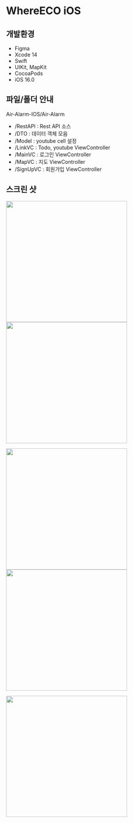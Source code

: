 # WhereECO iOS

## 개발환경

- Figma
- Xcode 14
- Swift
- UIKit, MapKit
- CocoaPods
- iOS 16.0

## 파일/폴더 안내
Air-Alarm-IOS/Air-Alarm
- /RestAPI : Rest API 소스
- /DTO : 데이터 객체 모음
- /Model : youtube cell 설정
- /LinkVC : Todo, youtube ViewController
- /MainVC : 로그인 ViewController
- /MapVC : 지도 ViewController
- /SignUpVC : 회원가입 ViewController


## 스크린 샷
<img width="330" src ="![Simulator Screen Shot - iPhone 12 Pro - 2022-10-18 at 13 16 22](https://user-images.githubusercontent.com/72500673/196348330-bc481a05-6411-4543-89e1-e3ad67cd63ee.png)
"><img width="330" src ="![Simulator Screen Shot - iPhone 12 Pro - 2022-10-18 at 13 16 32](https://user-images.githubusercontent.com/72500673/196348369-4e5a7e1d-085c-4700-a38f-3565a5e48fcd.png)
">

<img width="330" src ="![Simulator Screen Shot - iPhone 12 Pro - 2022-10-18 at 13 16 57](https://user-images.githubusercontent.com/72500673/196348411-fbad4962-08a1-4d8f-aad4-911edd2c7347.png)
"><img width="330" src ="![Simulator Screen Shot - iPhone 12 Pro - 2022-10-18 at 13 17 06](https://user-images.githubusercontent.com/72500673/196348451-a736fa36-49f0-430c-b087-8abdbc7f3a99.png)
">

<img width="330" src ="![Simulator Screen Shot - iPhone 12 Pro - 2022-10-18 at 13 48 35](https://user-images.githubusercontent.com/72500673/196348531-1a1edf20-2d55-4e5d-bb8c-425f5d67131c.png)
">








